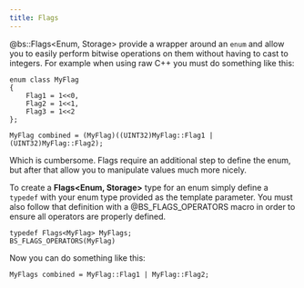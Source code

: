 ```yaml
---
title: Flags
---
```


@bs::Flags<Enum, Storage> provide a wrapper around an `enum` and allow you to easily perform bitwise operations on them without having to cast to integers. For example when using raw C++ you must do something like this:
~~~~~~~~~~~~~{.cpp}
enum class MyFlag
{
	Flag1 = 1<<0,
	Flag2 = 1<<1,
	Flag3 = 1<<2
};

MyFlag combined = (MyFlag)((UINT32)MyFlag::Flag1 | (UINT32)MyFlag::Flag2);
~~~~~~~~~~~~~

Which is cumbersome. Flags require an additional step to define the enum, but after that allow you to manipulate values much more nicely. 

To create a **Flags<Enum, Storage>** type for an enum simply define a `typedef` with your enum type provided as the template parameter. You must also follow that definition with a @BS_FLAGS_OPERATORS macro in order to ensure all operators are properly defined.
~~~~~~~~~~~~~{.cpp}
typedef Flags<MyFlag> MyFlags;
BS_FLAGS_OPERATORS(MyFlag)
~~~~~~~~~~~~~

Now you can do something like this:
~~~~~~~~~~~~~{.cpp}
MyFlags combined = MyFlag::Flag1 | MyFlag::Flag2;
~~~~~~~~~~~~~